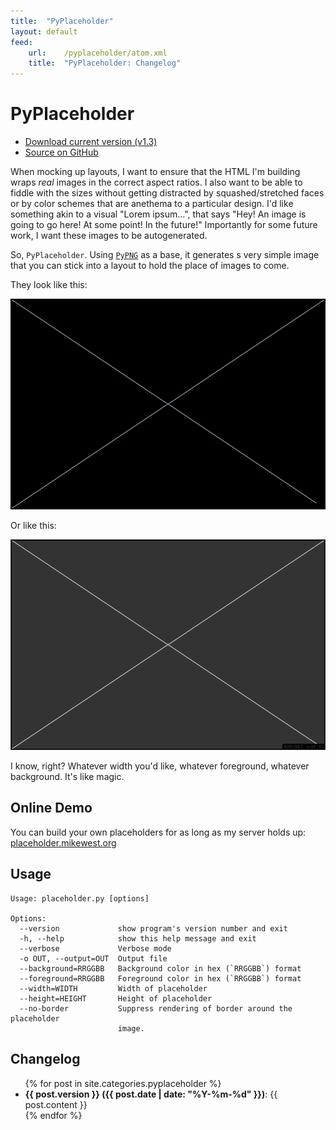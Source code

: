 ```yaml
---
title:  "PyPlaceholder"
layout: default
feed:   
    url:    /pyplaceholder/atom.xml
    title:  "PyPlaceholder: Changelog"
---
```

PyPlaceholder
=============

<ul class="actions">
  <li><a href="http://github.com/mikewest/pyplaceholder/tarball/v1.3" class="cta">Download current version (v1.3)</a></li> 
  <li><a href="http://github.com/mikewest/pyplaceholder" class="cta">Source on GitHub</a></li> 
</ul>

When mocking up layouts, I want to ensure that the HTML I'm building wraps
_real_ images in the correct aspect ratios.  I also want to be able to fiddle
with the sizes without getting distracted by squashed/stretched faces or by
color schemes that are anethema to a particular design.  I'd
like something akin to a visual "Lorem ipsum...", that says "Hey!  An image
is going to go here!  At some point!  In the future!"  Importantly for some
future work, I want these images to be autogenerated.

So, `PyPlaceholder`.  Using [`PyPNG`][pypng] as a base, it generates s very
simple image that you can stick into a layout to hold the place of images 
to come.

They look like this:

<img src="./demo1.png" alt="Demonstration image goes here." width="600" height="337">

Or like this:

<img src="./demo2.png" alt="Demonstration image goes here." width="600" height="337">

I know, right?  Whatever width you'd like, whatever foreground, whatever
background.  It's like magic.

[pypng]: http://pypng.googlecode.com/svn/trunk/code/png.py

Online Demo
-----------

You can build your own placeholders for as long as my server holds up:
[placeholder.mikewest.org][placeholder]

[placeholder]: http://placeholder.mikewest.org/

Usage
-----

    Usage: placeholder.py [options]

    Options:
      --version             show program's version number and exit
      -h, --help            show this help message and exit
      --verbose             Verbose mode
      -o OUT, --output=OUT  Output file
      --background=RRGGBB   Background color in hex (`RRGGBB`) format
      --foreground=RRGGBB   Foreground color in hex (`RRGGBB`) format
      --width=WIDTH         Width of placeholder
      --height=HEIGHT       Height of placeholder
      --no-border           Suppress rendering of border around the placeholder
                            image.
    
Changelog
---------

<ul>
{% for post in site.categories.pyplaceholder %}
  <li><strong>{{ post.version }} ({{ post.date | date: "%Y-%m-%d" }})</strong>: {{ post.content }}</li>
{% endfor %}
</ul>
